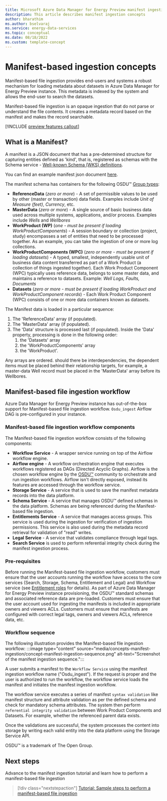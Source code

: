 ```yaml
---
title: Microsoft Azure Data Manager for Energy Preview manifest ingestion concepts
description: This article describes manifest ingestion concepts
author: bharathim
ms.author: bselvaraj
ms.service: energy-data-services
ms.topic: conceptual
ms.date: 08/18/2022
ms.custom: template-concept
---
```


# Manifest-based ingestion concepts
Manifest-based file ingestion provides end-users and systems a robust mechanism for loading metadata about datasets in Azure Data Manager for Energy Preview instance. This metadata is indexed by the system and allows the end-user to search the datasets.

Manifest-based file ingestion is an opaque ingestion that do not parse or understand the file contents. It creates a metadata record based on the manifest and makes the record searchable.

[!INCLUDE [preview features callout](./includes/preview/preview-callout.md)]

## What is a Manifest?
A manifest is a JSON document that has a pre-determined structure for capturing entities defined as 'kind', that is, registered as schemas with the Schema service - [Well-known Schema (WKS) definitions](https://community.opengroup.org/osdu/data/data-definitions/-/blob/master/E-R/README.md#manifest-schemas). 

You can find an example manifest json document [here](https://community.opengroup.org/osdu/data/data-definitions/-/tree/master/Examples/manifest#manifest-example).

The manifest schema has containers for the following OSDU&trade; [Group types](https://community.opengroup.org/osdu/data/data-definitions/-/blob/master/Guides/Chapters/02-GroupType.md#2-group-type):

* **ReferenceData** (*zero or more*) - A set of permissible values to be used by other (master or transaction) data fields. Examples include *Unit of Measure (feet)*, *Currency*, etc.
* **MasterData** (*zero or more*) - A single source of basic business data used across multiple systems, applications, and/or process. Examples include *Wells* and *Wellbores*
* **WorkProduct (WP)** (*one - must be present if loading WorkProductComponents*) - A session boundary or collection (project, study) encompasses a set of entities that need to be processed together. As an example, you can take the ingestion of one or more log collections.
* **WorkProductComponents (WPC)** (*zero or more - must be present if loading datasets*) - A typed, smallest, independently usable unit of business data content transferred as part of a Work Product (a collection of things ingested together). Each Work Product Component (WPC) typically uses reference data, belongs to some master data, and maintains a reference to datasets. Example: *Well Logs, Faults, Documents*
* **Datasets** (*zero or more - must be present if loading WorkProduct and WorkProductComponent records*) - Each Work Product Component (WPC) consists of one or more data containers known as datasets.

The Manifest data is loaded in a particular sequence:
1. The 'ReferenceData' array (if populated). 
2. The 'MasterData' array (if populated). 
3. The 'Data' structure is processed last (if populated). Inside the 'Data' property, processing is done in the following order:
   1. the 'Datasets' array
   2. the 'WorkProductComponents' array
   3. the 'WorkProduct'. 

Any arrays are ordered. should there be interdependencies, the dependent items must be placed behind their relationship targets, for example, a master-data Well record must be placed in the 'MasterData' array before its Wellbores.

## Manifest-based file ingestion workflow

Azure Data Manager for Energy Preview instance has out-of-the-box support for Manifest-based file ingestion workflow. `Osdu_ingest` Airflow DAG is pre-configured in your instance.

### Manifest-based file ingestion workflow components
The Manifest-based file ingestion workflow consists of the following components:
* **Workflow Service** - A wrapper service running on top of the Airflow workflow engine. 
* **Airflow engine** - A workflow orchestration engine that executes workflows registered as DAGs (Directed Acyclic Graphs). Airflow is the chosen workflow engine by the [OSDU&trade;](https://osduforum.org/) community to orchestrate and run ingestion workflows. Airflow isn't directly exposed, instead its features are accessed through the workflow service.
* **Storage Service** - A service that is used to save the manifest metadata records into the data platform.
* **Schema Service** - A service that manages OSDU&trade; defined schemas in the data platform. Schemas are being referenced during the Manifest-based file ingestion. 
* **Entitlements Service** - A service that manages access groups. This service is used during the ingestion for verification of ingestion permissions. This service is also used during the metadata record retrieval for validation of "read" writes.  
* **Legal Service** - A service that validates compliance through legal tags.
* **Search Service** is used to perform referential integrity check during the manifest ingestion process.

### Pre-requisites
Before running the Manifest-based file ingestion workflow, customers must ensure that the user accounts running the workflow have access to the core services (Search, Storage, Schema, Entitlement and Legal) and Workflow service (see [Entitlement roles](https://community.opengroup.org/osdu/platform/deployment-and-operations/infra-azure-provisioning/-/blob/master/docs/osdu-entitlement-roles.md) for details). As part of Azure Data Manager for Energy Preview instance provisioning, the OSDU&trade; standard schemas and associated reference data are pre-loaded. Customers must ensure that the user account used for ingesting the manifests is included in appropriate owners and viewers ACLs. Customers must ensure that manifests are configured with correct legal tags, owners and viewers ACLs, reference data, etc.

### Workflow sequence
The following illustration provides the Manifest-based file ingestion workflow:
    :::image type="content" source="media/concepts-manifest-ingestion/concept-manifest-ingestion-sequence.png" alt-text="Screenshot of the manifest ingestion sequence.":::

A user submits a manifest to the `Workflow Service` using the manifest ingestion workflow name ("Osdu_ingest"). If the request is proper and the user is authorized to run the workflow, the workflow service loads the manifest and initiates the manifest ingestion workflow.

The workflow service executes a series of manifest `syntax validation` like manifest structure and attribute validation as per the defined schema and check for mandatory schema attributes. The system then perform `referential integrity validation` between Work Product Components and Datasets. For example, whether the referenced parent data exists. 

Once the validations are successful, the system processes the content into storage by writing each valid entity into the data platform using the Storage Service API. 

OSDU&trade; is a trademark of The Open Group.

## Next steps
Advance to the manifest ingestion tutorial and learn how to perform a manifest-based file ingestion
> [!div class="nextstepaction"]
> [Tutorial: Sample steps to perform a manifest-based file ingestion](tutorial-manifest-ingestion.md)